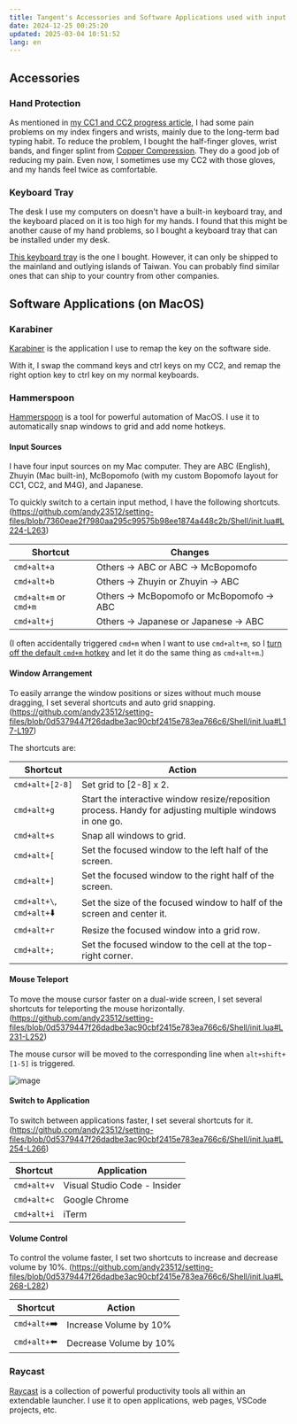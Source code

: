 ```yaml
---
title: Tangent's Accessories and Software Applications used with input devices
date: 2024-12-25 00:25:20
updated: 2025-03-04 10:51:52
lang: en
---
```


## Accessories

### Hand Protection

As mentioned in [my CC1 and CC2 progress article](/@andy23512/BkUQx7uU2#1-How-I-Meet-CharaChorder-One-CC1), I had some pain problems on my index fingers and wrists, mainly due to the long-term bad typing habit. To reduce the problem, I bought the half-finger gloves, wrist bands, and finger splint from [Copper Compression](https://www.coppercompression.com/). They do a good job of reducing my pain. Even now, I sometimes use my CC2 with those gloves, and my hands feel twice as comfortable.

### Keyboard Tray

The desk I use my computers on doesn't have a built-in keyboard tray, and the keyboard placed on it is too high for my hands. I found that this might be another cause of my hand problems, so I bought a keyboard tray that can be installed under my desk.

[This keyboard tray](https://www.ergomap.com.tw/product/kt_mcb33/) is the one I bought. However, it can only be shipped to the mainland and outlying islands of Taiwan. You can probably find similar ones that can ship to your country from other companies.

## Software Applications (on MacOS)

### Karabiner

[Karabiner](https://karabiner-elements.pqrs.org/) is the application I use to remap the key on the software side.

With it, I swap the command keys and ctrl keys on my CC2, and remap the right option key to ctrl key on my normal keyboards.

### Hammerspoon

[Hammerspoon](https://www.hammerspoon.org/) is a tool for powerful automation of MacOS. I use it to automatically snap windows to grid and add nome hotkeys.

#### Input Sources

I have four input sources on my Mac computer. They are ABC (English), Zhuyin (Mac built-in), McBopomofo (with my custom  Bopomofo layout for CC1, CC2, and M4G), and Japanese.

To quickly switch to a certain input method, I have the following shortcuts. (https://github.com/andy23512/setting-files/blob/7360eae2f7980aa295c99575b98ee1874a448c2b/Shell/init.lua#L224-L263)

|Shortcut|Changes|
|-|-|
|`cmd+alt+a`|Others -> ABC  or  ABC -> McBopomofo|
|`cmd+alt+b`|Others -> Zhuyin  or  Zhuyin -> ABC|
|`cmd+alt+m` or `cmd+m`|Others -> McBopomofo  or  McBopomofo -> ABC|
|`cmd+alt+j`|Others -> Japanese  or  Japanese -> ABC|

(I often accidentally triggered `cmd+m` when I want to use `cmd+alt+m`, so I [turn off the default `cmd+m` hotkey](https://apple.stackexchange.com/questions/115562/how-do-i-disable-the-minimize-command-m-shortcut) and let it do the same thing as `cmd+alt+m`.)

#### Window Arrangement

To easily arrange the window positions or sizes without much mouse dragging, I set several shortcuts and auto grid snapping. (https://github.com/andy23512/setting-files/blob/0d5379447f26dadbe3ac90cbf2415e783ea766c6/Shell/init.lua#L17-L197)

The shortcuts are:

|Shortcut|Action|
|-|-|
|`cmd+alt+[2-8]`|Set grid to [2-8] x 2.|
|`cmd+alt+g`|Start the interactive window resize/reposition process. Handy for adjusting multiple windows in one go.|
|`cmd+alt+s`|Snap all windows to grid.|
|`cmd+alt+[`|Set the focused window to the left half of the screen.|
|`cmd+alt+]`|Set the focused window to the right half of the screen.|
|`cmd+alt+\`, `cmd+alt+`:arrow_down: |Set the size of the focused window to half of the screen and center it.|
|`cmd+alt+r`|Resize the focused window into a grid row.|
|`cmd+alt+;`|Set the focused window to the cell at the top-right corner.|

#### Mouse Teleport

To move the mouse cursor faster on a dual-wide screen, I set several shortcuts for teleporting the mouse horizontally. (https://github.com/andy23512/setting-files/blob/0d5379447f26dadbe3ac90cbf2415e783ea766c6/Shell/init.lua#L231-L252)

The mouse cursor will be moved to the corresponding line when `alt+shift+[1-5]` is triggered.

![image](https://hackmd.io/_uploads/ryfRjCb06.png)

#### Switch to Application

To switch between applications faster, I set several shortcuts for it. (https://github.com/andy23512/setting-files/blob/0d5379447f26dadbe3ac90cbf2415e783ea766c6/Shell/init.lua#L254-L266)

|Shortcut|Application|
|-|-|
|`cmd+alt+v`|Visual Studio Code - Insider|
|`cmd+alt+c`|Google Chrome|
|`cmd+alt+i`|iTerm|

#### Volume Control

To control the volume faster, I set two shortcuts to increase and decrease volume by 10%. (https://github.com/andy23512/setting-files/blob/0d5379447f26dadbe3ac90cbf2415e783ea766c6/Shell/init.lua#L268-L282)

|Shortcut|Action|
|-|-|
|`cmd+alt+`:arrow_right:|Increase Volume by 10%|
|`cmd+alt+`:arrow_left:|Decrease Volume by 10%|

### Raycast

[Raycast](https://www.raycast.com/) is a collection of powerful productivity tools all within an extendable launcher. I use it to open applications, web pages, VSCode projects, etc.
